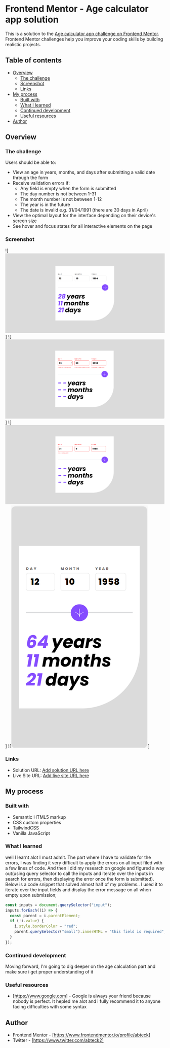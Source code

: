 # Frontend Mentor - Age calculator app solution

This is a solution to the [Age calculator app challenge on Frontend Mentor](https://www.frontendmentor.io/challenges/age-calculator-app-dF9DFFpj-Q). Frontend Mentor challenges help you improve your coding skills by building realistic projects.

## Table of contents

- [Overview](#overview)
  - [The challenge](#the-challenge)
  - [Screenshot](#screenshot)
  - [Links](#links)
- [My process](#my-process)
  - [Built with](#built-with)
  - [What I learned](#what-i-learned)
  - [Continued development](#continued-development)
  - [Useful resources](#useful-resources)
- [Author](#author)

## Overview

### The challenge

Users should be able to:

- View an age in years, months, and days after submitting a valid date through the form
- Receive validation errors if:
  - Any field is empty when the form is submitted
  - The day number is not between 1-31
  - The month number is not between 1-12
  - The year is in the future
  - The date is invalid e.g. 31/04/1991 (there are 30 days in April)
- View the optimal layout for the interface depending on their device's screen size
- See hover and focus states for all interactive elements on the page

### Screenshot

![<img src="./public/images/age-calc-completed.png" alt ="desktop completed state">]
![<img src="./public/images/age-calc-desktop-error.png" alt ="desktop error">]
![<img src="./public/images/age-calc-desktop-whole-error.png" alt ="desktop whole error">]
![<img src="./public/images/age-calc-mobile-design.png" alt ="mobile design">]

### Links

- Solution URL: [Add solution URL here](https://your-solution-url.com)
- Live Site URL: [Add live site URL here](https://your-live-site-url.com)

## My process

### Built with

- Semantic HTML5 markup
- CSS custom properties
- TailwindCSS
- Vanilla JavaScript

### What I learned

well I learnt alot I must admit. The part where I have to validate for the errors, I was finding it very difficult to apply the errors on all input filed with a few lines of code. And then i did my research on google and figured a way out(using query selector to call the inputs and iterate over the inputs in search for errors, then displaying the error once the form is submitted).
Below is a code snippet that solved almost half of my problems.. I used it to iterate over the input fields and display the error message on all when empty upon submission;

```js
const inputs = document.querySelector("input");
inputs.forEach((i) => {
  const parent = i.parentElement;
  if (!i.value) {
    i.style.borderColor = "red";
    parent.querySelector("small").innerHTML = "this field is required";
  }
});
```

### Continued development

Moving forward, I'm going to dig deeper on the age calculation part and make sure i get proper understanding of it

### Useful resources

- [https://www.google.com] - Google is always your friend because nobody is perfect. It hepled me alot and i fully recommend it to anyone facing difficulties with some syntax

## Author

- Frontend Mentor - [https://www.frontendmentor.io/profile/abteck]
- Twitter - [https://www.twitter.com/abteck2]
